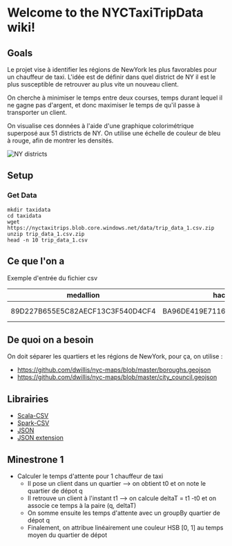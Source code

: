 # Welcome to the NYCTaxiTripData wiki!

## Goals

Le projet vise à identifier les régions de NewYork les plus favorables pour un chauffeur de taxi. L'idée est de définir dans quel district de NY il est le plus susceptible de retrouver au plus vite un nouveau client.

On cherche à minimiser le temps entre deux courses, temps durant lequel il ne gagne pas d'argent, et donc maximiser le temps de qu'il passe à transporter un client.

On visualise ces données à l'aide d'une graphique colorimétrique superposé aux 51 districts de NY. On utilise une échelle de couleur de bleu à rouge, afin de montrer les densités.

![NY districts](http://img15.hostingpics.net/pics/454243outputjanvier.png)

## Setup
### Get Data
    mkdir taxidata
    cd taxidata
    wget https://nyctaxitrips.blob.core.windows.net/data/trip_data_1.csv.zip
    unzip trip_data_1.csv.zip
    head -n 10 trip_data_1.csv

## Ce que l'on a

Exemple d'entrée du fichier csv

| medallion | hack_license | vendor_id | rate_code | store_and_fwd_flag | pickup_datetime | dropoff_datetime | passenger_count | trip_time_in_secs | trip_distance | pickup_longitude | pickup_latitude | dropoff_longitude | dropoff_latitude |
| -------- | -------- | -------- | -------- | -------- | -------- | -------- | -------- | -------- | -------- | -------- | -------- | -------- | -------- |
| 89D227B655E5C82AECF13C3F540D4CF4 | BA96DE419E711691B9445D6A6307C170 | CMT | 1 | N | 2013-01-01 15:11:48 | 2013-01-01 15:18:10 | 4 | 382 | 1.00 | -73.978165 | 40.757977 | -73.989838 | 40.751171 |


## De quoi on a besoin

On doit séparer les quartiers et les régions de NewYork, pour ça, on utilise : 
- https://github.com/dwillis/nyc-maps/blob/master/boroughs.geojson
- https://github.com/dwillis/nyc-maps/blob/master/city_council.geojson

## Librairies

- [Scala-CSV](https://github.com/tototoshi/scala-csv)
- [Spark-CSV](https://github.com/databricks/spark-csv)
- [JSON](https://www.playframework.com/documentation/2.3.x/ScalaJson)
- [JSON extension](https://github.com/mandubian/play-json-zipper)

## Minestrone 1
* Calculer le temps d'attente pour 1 chauffeur de taxi
  * Il pose un client dans un quartier --> on obtient t0 et on note le quartier de dépot q
  * Il retrouve un client à l'instant t1 --> on calcule deltaT = t1 -t0 et on associe ce temps à la paire (q, deltaT)
  * On somme ensuite les temps d'attente avec un groupBy quartier de dépot q
  * Finalement, on attribue linéairement une couleur HSB [0, 1] au temps moyen du quartier de dépot
